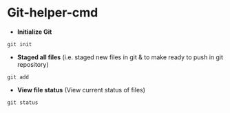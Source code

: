 # Git-helper-cmd

- **Initialize Git**

```git init```

- **Staged all files** (i.e. staged new files in git & to make ready to push in git repository)

```git add```

- **View file status** (View current status of files)

```git status```
































